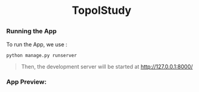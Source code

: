 # <p align="center"> TopolStudy </p>
### Running the App
To run the App, we use :
```
python manage.py runserver
```
> Then, the development server will be started at http://127.0.0.1:8000/

### App Preview:
